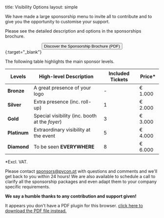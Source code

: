 title: Visibility Options
layout: simple

We have made a large sponsorship menu to invite all to contribute and to give you the opportunity to customise your support.


Please see the detailed description and options in the sponsorships brochure.

[<center><button class="btn">Discover the Sponsorship Brochure (PDF)</button></center>](/static/docs/sponsorship-brochure-pyconpt23.pdf){:target="_blank"}


The following table highlights the main sponsor levels.


| Levels | High-level Description | Included Tickets | Price* |
| ---- | ----- | ----- | ----- |
| **Bronze** | A great presence of your logo | - | € 1.000 |
| **Silver** | Extra presence (inc. roll-up) | 1 | € 2.000 |
| **Gold** | Special visibility (inc. booth at the *foyer*) | 3 |  € 3.000 |
| **Platinum** | Extraordinary visibility at the event | 5 |  € 4.000 |
| **Diamond** | To be seen **EVERYWHERE** | 8 | € 6.000 |


*Excl. VAT.


Please contact [sponsors@pycon.pt](mailto:sponsors@pycon.pt) with questions and comments and we'll get back to you within 24 hours! We are also available to schedule a call to clarify all the sponsorship packages and even adapt them to your company specific requirements.


**We say a humble thanks to any contribution and support given!**


[//]: # (<div style="position:relative;padding-top:max&#40;60%,326px&#41;;height:0;width:100%"><iframe allow="clipboard-write" sandbox="allow-top-navigation allow-top-navigation-by-user-activation allow-downloads allow-scripts allow-same-origin allow-popups allow-modals allow-popups-to-escape-sandbox" allowfullscreen="true" style="position:absolute;border:none;width:100%;height:100%;left:0;right:0;top:0;bottom:0;" src="https://e.issuu.com/embed.html?d=pycon-sponsorship-brochure&hideIssuuLogo=false&pageLayout=singlePage&u=pyconpt"></iframe></div>)

<object data="/static/docs/sponsorship-brochure-pyconpt23.pdf" type="application/pdf" width="100%" height="700px">
    <p>It appears you don't have a PDF plugin for this browser.
        <a href="/static/docs/sponsorship-brochure-pyconpt23.pdf">click here to
        download the PDF file instead.</a>
    </p>
</object>
